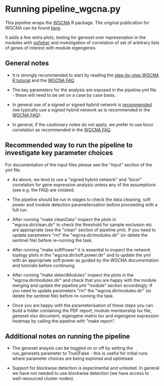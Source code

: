 # Running pipeline_wgcna.py

This pipeline wraps the [WGCNA](https://horvath.genetics.ucla.edu/html/CoexpressionNetwork/Rpackages/WGCNA/) R package. The original publication for WGCNA can be found [here](https://bmcbioinformatics.biomedcentral.com/articles/10.1186/1471-2105-9-559).

It adds a few extra plots, testing for geneset over represenation in the modules with [gsfisher](https://github.com/sansomlab/gsfisher) and investigation of correlation of set of arbitrary lists of genes of interest with module eigengenes.

## General notes

* It is strongly recommended to start by reading the [step-by-step WGCNA R tutorial](https://horvath.genetics.ucla.edu/html/CoexpressionNetwork/Rpackages/WGCNA/Tutorials/index.html) and the [WGCNA FAQ](https://horvath.genetics.ucla.edu/html/CoexpressionNetwork/Rpackages/WGCNA/faq.html)

* The key parameters for the analysis are exposed in the pipeline.yml file - these will need to be set on a case by case basis.

* In general use of a signed or signed hybrid network is [recommended](https://peterlangfelder.com/2018/11/25/signed-or-unsigned-which-network-type-is-preferable/) (we typically use a signed hybrid network as is recommended in the [WGCNA FAQ](https://horvath.genetics.ucla.edu/html/CoexpressionNetwork/Rpackages/WGCNA/faq.html)).

* In general, if the cautionary notes do not apply, we prefer to use bicor correlation as recommended in the [WGCNA FAQ](https://horvath.genetics.ucla.edu/html/CoexpressionNetwork/Rpackages/WGCNA/faq.html).


## Recommended way to run the pipeline to investigate key parameter choices

For documentation of the input files please see the "input" section of the yml file.

* As above, we tend to use a "signed hybrid network" and "bicor" correlation for gene expression analysis unless any of the assumptions (see e.g. the FAQ) are violated.

* The pipeline should be run in stages to check the data cleaning, soft power and module detection parameterisation before proceeding with a full run.

* After running "make cleanData" inspect the plots in "wgcna.dir/clean.dir" to check the threshold for sample exclusion etc are appropriate (see the "clean" section of pipeline.yml). If you need to update parameters "rm" the "wgcna.dir/modules.dir" (or delete the sentinel file) before re-running the task.

* After running "make softPower" it is essential to inspect the network toplogy plots in the "wgcna.dir/soft.power.dir" and to update the yml with an appropriate soft power as guided by the WGCNA documentation and tutorials before continuing.

* After running "make detectModules" inspect the plots in the "wgcna.dir/modules.dir" and check that you are happy with the module merging and update the pipeline.yml "module" section accordingly. If you need to update parameters "rm" the "wgcna.dir/modules.dir" (or delete the sentinel file) before re-running the task.

* Once you are happy with the parameterisation of these steps you can build a folder containing the PDF report, module membership tsv file, geneset xlsx document, eigengene matrix tsv and eigengene expression heatmap by calling the pipeline with "make report".


## Additional notes on running the pipeline

* The geneset anaysis can be toggled on or off by setting the run_genesets parameter to True|False - this is useful for initial runs where parameter choices are being explored and optimised

* Support for blockwise detection is experimental and untested. In general we have not needed to use blockwise detection (we have access to well-resourced cluster nodes).
